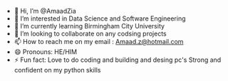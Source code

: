 - 👋 Hi, I’m @AmaadZia
- 👀 I’m interested in Data Science and Software Engineering 
- 🌱 I’m currently learning Birmingham City University
- 💞️ I’m looking to collaborate on any codsing projects
- 📫 How to reach me on my email : Amaad.z@hotmail.com
- 😄 Pronouns: HE/HIM
- ⚡ Fun fact: Love to do coding and building and desing pc's
Strong and confident on my python skills
<!---
AmaadZia/AmaadZia is a ✨ special ✨ repository because its `README.md` (this file) appears on your GitHub profile.
You can click the Preview link to take a look at your changes.
--->
